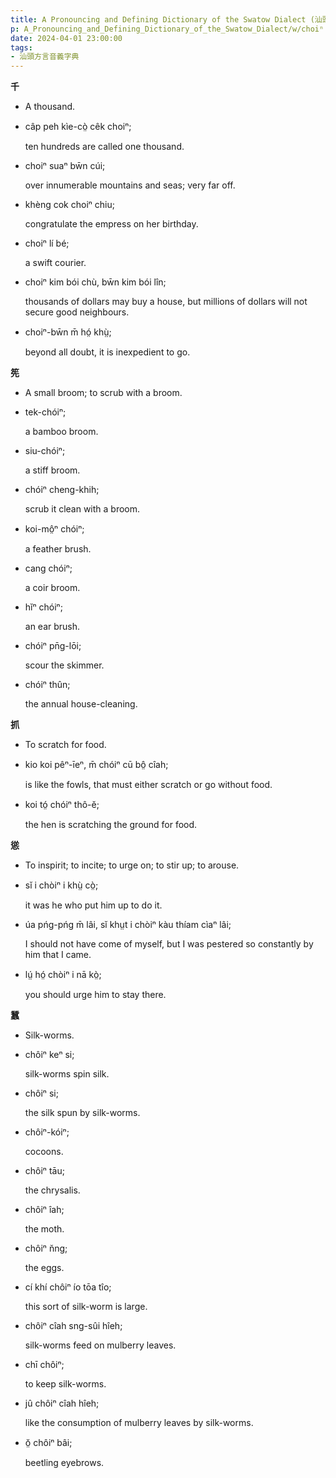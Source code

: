 ```yaml
---
title: A Pronouncing and Defining Dictionary of the Swatow Dialect (汕頭方言音義字典) / choiⁿ
p: A_Pronouncing_and_Defining_Dictionary_of_the_Swatow_Dialect/w/choiⁿ
date: 2024-04-01 23:00:00
tags: 
- 汕頭方言音義字典
---
```



**千**
- A thousand.

- câp peh kìe-cò̤ cêk choiⁿ;

  ten hundreds are called one thousand.

- choiⁿ suaⁿ bw̄n cúi;

  over innumerable mountains and seas; very far off.

- khèng cok choiⁿ chiu;

  congratulate the empress on her birthday.

- choiⁿ lí bé;

  a swift courier.

- choiⁿ kim bói chù, bw̄n kim bói lîn;

  thousands of dollars may buy a house, but millions of dollars will not secure good neighbours.

- choiⁿ-bw̄n m̄ hó̤ khṳ̀;

  beyond all doubt, it is inexpedient to go.

**筅**
- A small broom; to scrub with a broom.

- tek-chóiⁿ;

  a bamboo broom.

- siu-chóiⁿ;

  a stiff broom.

- chóiⁿ cheng-khih;

  scrub it clean with a broom.

- koi-mô̤ⁿ chóiⁿ;

  a feather brush.

- cang chóiⁿ;

  a coir broom.

- hĭⁿ chóiⁿ;

  an ear brush.

- chóiⁿ pn̄g-lōi;

  scour the skimmer.

- chóiⁿ thûn;

  the annual house-cleaning.

**抓**
- To scratch for food.

- kio koi pêⁿ-īeⁿ, m̄ chóiⁿ cū bô̤ cîah;

  is like the fowls, that must either scratch or go without food.

- koi tó̤ chóiⁿ thô-ĕ;

  the hen is scratching the ground for food.

**慫**
- To inspirit; to incite; to urge on; to stir up; to arouse.

- sĭ i chòiⁿ i khṳ̀ cò̤;

  it was he who put him up to do it.

- úa pńg-pńg m̄ lâi, sĭ khṳt i chòiⁿ kàu thíam cìaⁿ lâi;

  I should not have come of myself, but I was pestered so constantly by him that I came.

- lṳ́ hó̤ chòiⁿ i nā kò̤;

  you should urge him to stay there.

**蠶**
- Silk-worms.

- chôiⁿ keⁿ si;

  silk-worms spin silk.

- chôiⁿ si;

  the silk spun by silk-worms.

- chôiⁿ-kóiⁿ;

  cocoons.

- chôiⁿ tāu;

  the chrysalis.

- chôiⁿ îah;

  the moth.

- chôiⁿ n̆ng;

  the eggs.

- cí khí chôiⁿ ío tōa tîo;

  this sort of silk-worm is large.

- chôiⁿ cîah sng-sûi hîeh;

  silk-worms feed on mulberry leaves.

- chī chôiⁿ;

  to keep silk-worms.

- jû chôiⁿ cîah hîeh;

  like the consumption of mulberry leaves by silk-worms.

- ŏ̤ chôiⁿ bâi;

  beetling eyebrows.